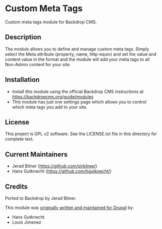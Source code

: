 # Custom Meta Tags

Custom meta tags module for Backdrop CMS.

## Description

The module allows you to define and manage custom meta tags. Simply select the Meta attribute (property, name, http-equiv) and set the value and content value in the format and the module will add your meta tags to all Non-Admin content for your site.

## Installation

* Install this module using the official Backdrop CMS instructions at
  https://backdropcms.org/guide/modules
* This module has just one settings page which allows you to control which meta
  tags you add to your site.

## License

This project is GPL v2 software. See the LICENSE.txt file in this directory for
complete text.

## Current Maintainers

* Jerad Bitner (https://github.com/sirkitree/)
* Hans Gutknecht (https://github.com/hgutknecht/)

## Credits

Ported to Backdrop by Jerad Bitner.

This module was [originally written and maintained for Drupal](https://www.drupal.org/project/custom_meta) by:

* Hans Gutknecht
* Louis Jimenez
